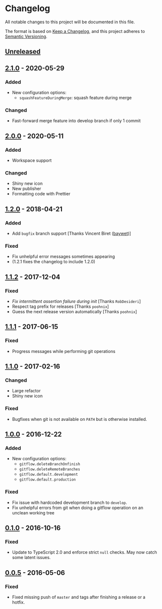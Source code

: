 # Changelog
All notable changes to this project will be documented in this file.

The format is based on [Keep a Changelog](https://keepachangelog.com/en/1.0.0/),
and this project adheres to [Semantic Versioning](https://semver.org/spec/v2.0.0.html).

## [Unreleased]

## [2.1.0] - 2020-05-29
### Added
- New configuration options:
	- `squashFeatureDuringMerge`: squash feature during merge
### Changed
- Fast-forward merge feature into develop branch if only 1 commit

## [2.0.0] - 2020-05-11
### Added
- Workspace support

### Changed
- Shiny new icon
- New publisher
- Formatting code with Prettier

## [1.2.0] - 2018-04-21
### Added
- Add `bugfix` branch support [Thanks Vincent Biret ([baywet](https://github.com/baywet))]

### Fixed
- Fix unhelpful error messages sometimes appearing
- (1.2.1 fixes the changelog to include 1.2.0)

## [1.1.2] - 2017-12-04
### Fixed
- *Fix intermittent assertion failure during init* [Thanks `RobDesideri`]
- Respect tag prefix for releases [Thanks `poohnix`]
- Guess the next release version automatically [Thanks `poohnix`]

## [1.1.1] - 2017-06-15
### Fixed
- Progress messages while performing git operations

## [1.1.0] - 2017-02-16
### Changed
- Large refactor
- Shiny new icon

### Fixed
- Bugfixes when git is not available on `PATH` but is otherwise installed.

## [1.0.0] - 2016-12-22
### Added
- New configuration options:
	- `gitflow.deleteBranchOnfinish`
	- `gitflow.deleteRemoteBranches`
	- `gitflow.default.development`
	- `gitflow.default.production`

### Fixed
- Fix issue with hardcoded development branch to `develop`.
- Fix unhelpful errors from git when doing a gitflow operation on an unclean
  working tree

## [0.1.0] - 2016-10-16
### Fixed
- Update to TypeScript 2.0 and enforce strict `null` checks. May now catch some
  latent issues.

## [0.0.5] - 2016-05-06
### Fixed
- Fixed missing push of `master` and tags after finishing a release or a
  hotfix.

[Unreleased]: https://github.com/anhthang/vscode-gitflow/compare/2.1.0...HEAD
[2.1.0]: https://github.com/anhthang/vscode-gitflow/compare/2.0.0...2.1.0
[2.0.0]: https://github.com/anhthang/vscode-gitflow/compare/1.2.0...2.0.0
[1.2.0]: https://github.com/anhthang/vscode-gitflow/compare/1.1.2...1.2.0
[1.1.2]: https://github.com/anhthang/vscode-gitflow/compare/1.1.1...1.1.2
[1.1.1]: https://github.com/anhthang/vscode-gitflow/compare/1.1.0...1.1.1
[1.1.0]: https://github.com/anhthang/vscode-gitflow/compare/1.0.0...1.1.0
[1.0.0]: https://github.com/anhthang/vscode-gitflow/compare/0.1.0...1.0.0
[0.1.0]: https://github.com/anhthang/vscode-gitflow/compare/0.0.5...0.1.0
[0.0.5]: https://github.com/anhthang/vscode-gitflow/releases/tag/0.0.5
